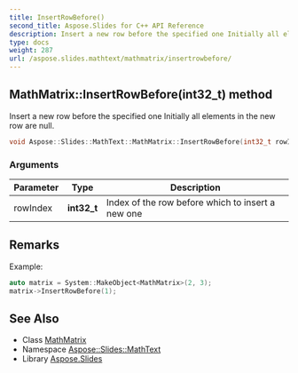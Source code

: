 ```yaml
---
title: InsertRowBefore()
second_title: Aspose.Slides for C++ API Reference
description: Insert a new row before the specified one Initially all elements in the new row are null.
type: docs
weight: 287
url: /aspose.slides.mathtext/mathmatrix/insertrowbefore/
---
```

## MathMatrix::InsertRowBefore(int32_t) method


Insert a new row before the specified one Initially all elements in the new row are null.

```cpp
void Aspose::Slides::MathText::MathMatrix::InsertRowBefore(int32_t rowIndex) override
```


### Arguments

| Parameter | Type | Description |
| --- | --- | --- |
| rowIndex | **int32_t** | Index of the row before which to insert a new one |
## Remarks



Example: 
```cpp
auto matrix = System::MakeObject<MathMatrix>(2, 3);
matrix->InsertRowBefore(1);
```

## See Also

* Class [MathMatrix](../)
* Namespace [Aspose::Slides::MathText](../../)
* Library [Aspose.Slides](../../../)